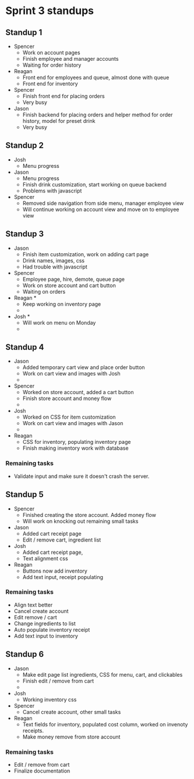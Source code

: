 # Sprint 3 standups

## Standup 1
* Spencer
    * Work on account pages
    * Finish employee and manager accounts
    * Waiting for order history
* Reagan
    * Front end for employees and queue, almost done with queue
    * Front end for inventory
* Spencer 
    * Finish front end for placing orders
    * Very busy
* Jason
    * Finish backend for placing orders and helper method for order history, model for preset drink
    * Very busy

## Standup 2
* Josh 
    * Menu progress
* Jason
    * Menu progress
    * Finish drink customization, start working on queue backend
    * Problems with javascript
* Spencer
    * Removed side navigation from side menu, manager employee view
    * Will continue working on account view and move on to employee view

## Standup 3
* Jason
    * Finish item customization, work on adding cart page
    * Drink names, images, css
    * Had trouble with javascript
* Spencer
    * Employee page, hire, demote, queue page
    * Work on store account and cart button
    * Waiting on orders
* Reagan
    * 
    * Keep working on inventory page
    * 
* Josh
    * 
    * Will work on menu on Monday
    * 

## Standup 4
* Jason
    * Added temporary cart view and place order button
    * Work on cart view and images with Josh
    * 
* Spencer
    * Worked on store account, added a cart button
    * Finish store account and money flow
    * 
* Josh
    * Worked on CSS for item customization
    * Work on cart view and images with Jason
    * 
* Reagan
    * CSS for inventory, populating inventory page
    * Finish making inventory work with database

### Remaining tasks
* Validate input and make sure it doesn't crash the server.

## Standup 5
* Spencer
    * Finished creating the store account. Added money flow
    * Will work on knocking out remaining small tasks
* Jason
    * Added cart receipt page
    * Edit / remove cart, ingredient list
* Josh
    * Added cart receipt page, 
    * Text alignment css
* Reagan
    * Buttons now add inventory
    * Add text input, receipt populating

### Remaining tasks
* Align text better
* Cancel create account
* Edit remove / cart
* Change ingredients to list
* Auto populate inventory receipt
* Add text input to inventory

## Standup 6
* Jason
    * Make edit page list ingredients, CSS for menu, cart, and clickables
    * Finish edit / remove from cart
    * 
* Josh
    * Working inventory css
* Spencer
    * Cancel create account, other small tasks
* Reagan
    * Text fields for inventory, populated cost column, worked on invenoty receipts.
    * Make money remove from store account

### Remaining tasks
* Edit / remove from cart
* Finalize documentation